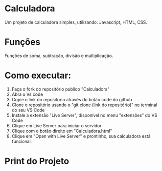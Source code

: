 # Calculadora
Um projeto de calculadora simples, utilizando: Javascript, HTML, CSS.
# Funções
Funções de soma, subtração, divisão e multiplicação.
# Como executar:
1. Faça o fork do repositório publico "Calculadora"
2. Abra o Vs code
3. Copie o link do repositorio através do botão code do github
4. Clone o repositório usando o "git clone (link do repositório)" no terminal do seu VS Code
5. Instale a extensão "Live Server", disponível no menu "extensões" do VS Code
6. Clique em Live Server para iniciar o servidor
7. Clique com o botão direito em "Calculadora.html"
8. Clique em "Open with Live Server" e prontinho, sua calculadora está funcional.

# Print do Projeto
